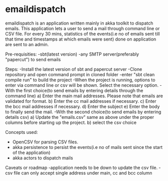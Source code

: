# emaildispatch

emaildispatch is an application written mainly in akka toolkit to dispatch emails. This application lets a user to send a mail through command line or CSV file. For every 30 mins, statistics of the events(i.e no of emails sent till that time and timestamps at which emails were sent) done on application are sent to an admin.

Pre-requisities:
-sbt(latest version)
-any SMTP server(preferably "papercut") to send emails

Steps:
-Install the latest version of sbt and papercut server
-Clone repository and open command prompt in cloned folder
-enter "sbt clean compile run" to build the project
-When the project is running, options to enter via command line or csv will be shown. Select the necessary option.
-With the first choice(to send emails by entering details through the command line)
    a) Enter the main mail addresses. Please note that emails are validated for format.
    b) Enter the cc mail addresses if necessary.
    c) Enter the bcc mail addresses if necessary.
    d) Enter the subject
    e) Enter the body to finally send the mail.
-With the second choice(to send emails by entering details csv)
   a) Update the "emails.csv" same as above under the proper columns before starting up the project.
   b) select the csv choice

Concepts used:
- OpenCSV for parsing CSV files.
- akka persistence to persist the events(i.e no of mails sent since the start of the application)
- akka actors to dispatch mails

Caveats or roadmap
-application needs to be down to update the csv file.
-csv file can only accept single address under main, cc and bcc column

